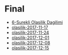 # Final

<!--Index-->

- [6-Surekli Olasilik Dagilimi](./Ders%20%C4%B0%C3%A7eri%C4%9Fi/Final/6-Surekli%20Olasilik%20Dagilimi.pdf)
- [olasilik-2017-11-17](./Ders%20%C4%B0%C3%A7eri%C4%9Fi/Final/olasilik-2017-11-17.pdf)
- [olasilik-2017-11-24](./Ders%20%C4%B0%C3%A7eri%C4%9Fi/Final/olasilik-2017-11-24.pdf)
- [olasilik-2017-12-01](./Ders%20%C4%B0%C3%A7eri%C4%9Fi/Final/olasilik-2017-12-01.pdf)
- [olasilik-2017-12-08](./Ders%20%C4%B0%C3%A7eri%C4%9Fi/Final/olasilik-2017-12-08.pdf)
- [olasilik-2017-12-15](./Ders%20%C4%B0%C3%A7eri%C4%9Fi/Final/olasilik-2017-12-15.pdf)

<!--Index-->
